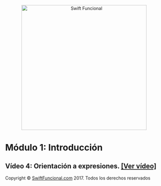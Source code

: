 <p align="center">
<a href="http://swiftfuncional.com"><img src="http://www.swiftfuncional.com/wp-content/uploads/2016/10/Swift-x-04.png" alt="Swift Funcional" width="400"/></a>
</p>

# Módulo 1: Introducción
## Vídeo 4: Orientación a expresiones. [[Ver vídeo]](http://swiftfuncional.thinkific.com/courses/take/programacion-funcional-swift/lessons/1104141-orientaci-n-a-expresiones)

Copyright © [SwiftFuncional.com](http://swiftfuncional.com) 2017. Todos los derechos reservados
